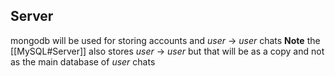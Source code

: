 ## Server
mongodb will be used for storing accounts and _user_ $\to$ _user_ chats
__Note__ the [[MySQL#Server]] also stores _user_ $\to$ _user_ but that will be as a copy and not as the main database of _user_ chats